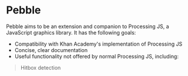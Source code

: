 # Pebble
Pebble aims to be an extension and companion to Processing JS, a JavaScript graphics library.
It has the following goals:
* Compatibility with Khan Academy's implementation of Processing JS
* Concise, clear documentation
* Useful functionality not offered by normal Processing JS, including:
> Hitbox detection
